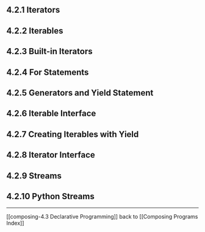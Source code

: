 ## 4.2.1 Iterators

## 4.2.2 Iterables

## 4.2.3 Built-in Iterators

## 4.2.4 For Statements

## 4.2.5 Generators and Yield  Statement

## 4.2.6 Iterable Interface

## 4.2.7 Creating Iterables with Yield

## 4.2.8 Iterator Interface

## 4.2.9 Streams

## 4.2.10 Python Streams

---
[[composing-4.3 Declarative Programming]]
back to [[Composing Programs Index]]